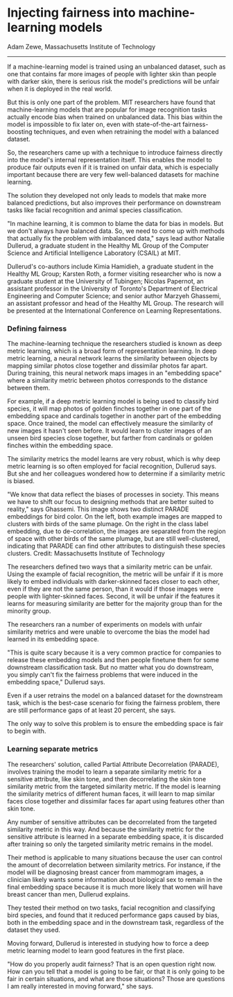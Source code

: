 # Injecting fairness into machine-learning models

Adam Zewe, Massachusetts Institute of Technology

---

If a machine-learning model is trained using an unbalanced dataset, such as one that contains far more images of people with lighter skin than people with darker skin, there is serious risk the model's predictions will be unfair when it is deployed in the real world.

But this is only one part of the problem. MIT researchers have found that machine-learning models that are popular for image recognition tasks actually encode bias when trained on unbalanced data. This bias within the model is impossible to fix later on, even with state-of-the-art fairness-boosting techniques, and even when retraining the model with a balanced dataset.

So, the researchers came up with a technique to introduce fairness directly into the model's internal representation itself. This enables the model to produce fair outputs even if it is trained on unfair data, which is especially important because there are very few well-balanced datasets for machine learning.

The solution they developed not only leads to models that make more balanced predictions, but also improves their performance on downstream tasks like facial recognition and animal species classification.

"In machine learning, it is common to blame the data for bias in models. But we don't always have balanced data. So, we need to come up with methods that actually fix the problem with imbalanced data," says lead author Natalie Dullerud, a graduate student in the Healthy ML Group of the Computer Science and Artificial Intelligence Laboratory (CSAIL) at MIT.

Dullerud's co-authors include Kimia Hamidieh, a graduate student in the Healthy ML Group; Karsten Roth, a former visiting researcher who is now a graduate student at the University of Tubingen; Nicolas Papernot, an assistant professor in the University of Toronto's Department of Electrical Engineering and Computer Science; and senior author Marzyeh Ghassemi, an assistant professor and head of the Healthy ML Group. The research will be presented at the International Conference on Learning Representations.

### Defining fairness

The machine-learning technique the researchers studied is known as deep metric learning, which is a broad form of representation learning. In deep metric learning, a neural network learns the similarity between objects by mapping similar photos close together and dissimilar photos far apart. During training, this neural network maps images in an "embedding space" where a similarity metric between photos corresponds to the distance between them.

For example, if a deep metric learning model is being used to classify bird species, it will map photos of golden finches together in one part of the embedding space and cardinals together in another part of the embedding space. Once trained, the model can effectively measure the similarity of new images it hasn't seen before. It would learn to cluster images of an unseen bird species close together, but farther from cardinals or golden finches within the embedding space.

The similarity metrics the model learns are very robust, which is why deep metric learning is so often employed for facial recognition, Dullerud says. But she and her colleagues wondered how to determine if a similarity metric is biased.

"We know that data reflect the biases of processes in society. This means we have to shift our focus to designing methods that are better suited to reality," says Ghassemi. This image shows two distinct PARADE embeddings for bird color. On the left, both example images are mapped to clusters with birds of the same plumage. On the right in the class label embedding, due to de-correlation, the images are separated from the region of space with other birds of the same plumage, but are still well-clustered, indicating that PARADE can find other attributes to distinguish these species clusters. Credit: Massachusetts Institute of Technology

The researchers defined two ways that a similarity metric can be unfair. Using the example of facial recognition, the metric will be unfair if it is more likely to embed individuals with darker-skinned faces closer to each other, even if they are not the same person, than it would if those images were people with lighter-skinned faces. Second, it will be unfair if the features it learns for measuring similarity are better for the majority group than for the minority group.

The researchers ran a number of experiments on models with unfair similarity metrics and were unable to overcome the bias the model had learned in its embedding space.

"This is quite scary because it is a very common practice for companies to release these embedding models and then people finetune them for some downstream classification task. But no matter what you do downstream, you simply can't fix the fairness problems that were induced in the embedding space," Dullerud says.

Even if a user retrains the model on a balanced dataset for the downstream task, which is the best-case scenario for fixing the fairness problem, there are still performance gaps of at least 20 percent, she says.

The only way to solve this problem is to ensure the embedding space is fair to begin with.

### Learning separate metrics

The researchers' solution, called Partial Attribute Decorrelation (PARADE), involves training the model to learn a separate similarity metric for a sensitive attribute, like skin tone, and then decorrelating the skin tone similarity metric from the targeted similarity metric. If the model is learning the similarity metrics of different human faces, it will learn to map similar faces close together and dissimilar faces far apart using features other than skin tone.

Any number of sensitive attributes can be decorrelated from the targeted similarity metric in this way. And because the similarity metric for the sensitive attribute is learned in a separate embedding space, it is discarded after training so only the targeted similarity metric remains in the model.

Their method is applicable to many situations because the user can control the amount of decorrelation between similarity metrics. For instance, if the model will be diagnosing breast cancer from mammogram images, a clinician likely wants some information about biological sex to remain in the final embedding space because it is much more likely that women will have breast cancer than men, Dullerud explains.

They tested their method on two tasks, facial recognition and classifying bird species, and found that it reduced performance gaps caused by bias, both in the embedding space and in the downstream task, regardless of the dataset they used.

Moving forward, Dullerud is interested in studying how to force a deep metric learning model to learn good features in the first place.

"How do you properly audit fairness? That is an open question right now. How can you tell that a model is going to be fair, or that it is only going to be fair in certain situations, and what are those situations? Those are questions I am really interested in moving forward," she says.

